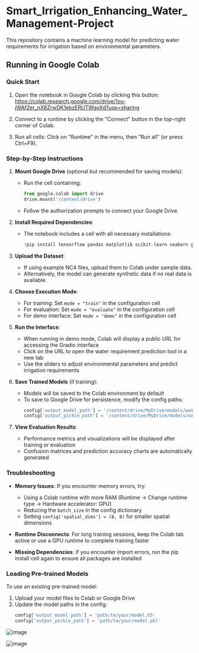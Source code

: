 # Smart_Irrigation_Enhancing_Water_Management-Project

This repository contains a machine learning model for predicting water requirements for irrigation based on environmental parameters.

## Running in Google Colab

### Quick Start

1. Open the notebook in Google Colab by clicking this button: https://colab.research.google.com/drive/1oy-jWAf2er_nX8ZrwDK1ebzERUTWgoXd?usp=sharing

2. Connect to a runtime by clicking the "Connect" button in the top-right corner of Colab.

3. Run all cells: Click on "Runtime" in the menu, then "Run all" (or press Ctrl+F9).

### Step-by-Step Instructions

1. **Mount Google Drive** (optional but recommended for saving models):
   - Run the cell containing:
     ```python
     from google.colab import drive
     drive.mount('/content/drive')
     ```
   - Follow the authorization prompts to connect your Google Drive.

2. **Install Required Dependencies**:
   - The notebook includes a cell with all necessary installations:
     ```python
     !pip install tensorflow pandas matplotlib scikit-learn seaborn gradio xarray scipy pillow
     ```

3. **Upload the Dataset**:
   - If using example NC4 files, upload them to Colab under sample data.
   - Alternatively, the model can generate synthetic data if no real data is available.

4. **Choose Execution Mode**:
   - For training: Set `mode = "train"` in the configuration cell
   - For evaluation: Set `mode = "evaluate"` in the configuration cell
   - For demo interface: Set `mode = "demo"` in the configuration cell

5. **Run the Interface**:
   - When running in demo mode, Colab will display a public URL for accessing the Gradio interface
   - Click on the URL to open the water requirement prediction tool in a new tab
   - Use the sliders to adjust environmental parameters and predict irrigation requirements

6. **Save Trained Models** (if training):
   - Models will be saved to the Colab environment by default
   - To save to Google Drive for persistence, modify the config paths:
     ```python
     config['output_model_path'] = '/content/drive/MyDrive/models/water_requirement_model.h5'
     config['output_pickle_path'] = '/content/drive/MyDrive/models/water_requirement_model.pkl'
     ```

7. **View Evaluation Results**:
   - Performance metrics and visualizations will be displayed after training or evaluation
   - Confusion matrices and prediction accuracy charts are automatically generated

### Troubleshooting

- **Memory Issues**: If you encounter memory errors, try:
  - Using a Colab runtime with more RAM (Runtime → Change runtime type → Hardware accelerator: GPU)
  - Reducing the `batch_size` in the config dictionary
  - Setting `config['spatial_dims'] = (8, 8)` for smaller spatial dimensions

- **Runtime Disconnects**: For long training sessions, keep the Colab tab active or use a GPU runtime to complete training faster

- **Missing Dependencies**: If you encounter import errors, run the pip install cell again to ensure all packages are installed

### Loading Pre-trained Models

To use an existing pre-trained model:
1. Upload your model files to Colab or Google Drive
2. Update the model paths in the config:
   ```python
   config['output_model_path'] = 'path/to/your/model.h5'
   config['output_pickle_path'] = 'path/to/your/model.pkl'


![image](https://github.com/user-attachments/assets/18e444d9-5b17-4213-a84a-a7223a80cbc9)

![image](https://github.com/user-attachments/assets/2945a483-2c70-47ab-b20d-1a2adaf0018c)
